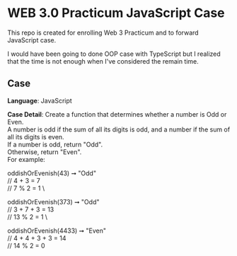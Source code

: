 # WEB 3.0 Practicum JavaScript Case
This repo is created for enrolling Web 3 Practicum and to forward JavaScript case.

I would have been going to done OOP case with TypeScript but I realized that the time is not enough when I've considered the remain time.

## Case

**Language**: JavaScript

**Case Detail**: Create a function that determines whether a number is Odd or Even. \
A number is odd if the sum of all its digits is odd, and a number if the sum of all its digits is even. \
If a number is odd, return "Odd". \
Otherwise, return "Even".  \
For example:

oddishOrEvenish(43) ➞ "Odd" \
// 4 + 3 = 7 \
// 7 % 2 = 1 \

oddishOrEvenish(373) ➞ "Odd" \
// 3 + 7 + 3 = 13 \
// 13 % 2 = 1 \

oddishOrEvenish(4433) ➞ "Even" \
// 4 + 4 + 3 + 3 = 14 \
// 14 % 2 = 0
